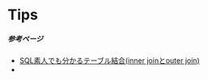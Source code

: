 # Tips
##### 参考ページ
- [SQL素人でも分かるテーブル結合(inner joinとouter join)](https://zenn.dev/naoki_mochizuki/articles/60603b2cdc273cd51c59)
- []()
